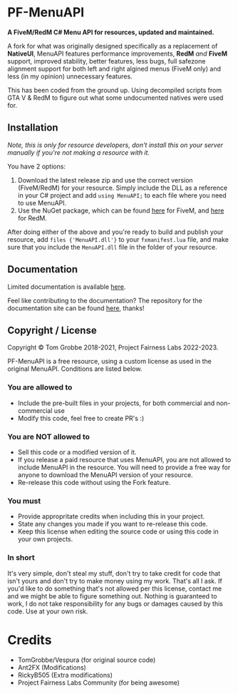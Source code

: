 # PF-MenuAPI

**A FiveM/RedM C# Menu API for resources, updated and maintained.**

A fork for what was originally designed specifically as a replacement of **NativeUI**, MenuAPI features performance improvements, **RedM** _and_ **FiveM** support, improved stability, better features, less bugs, full safezone alignment support for both left and right algined menus (FiveM only) and less (in my opinion) unnecessary features.

This has been coded from the ground up. Using decompiled scripts from GTA V & RedM to figure out what some undocumented natives were used for.

## Installation

_Note, this is only for resource developers, don't install this on your server manually if you're not making a resource with it._

You have 2 options:

1. Download the latest release zip and use the correct version (FiveM/RedM) for your resource. Simply include the DLL as a reference in your C# project and add `using MenuAPI;` to each file where you need to use MenuAPI.
2. Use the NuGet package, which can be found [here](https://www.nuget.org/packages/MenuAPI.FiveM/) for FiveM, and [here](https://www.nuget.org/packages/MenuAPI.RedM/) for RedM.

After doing either of the above and you're ready to build and publish your resource, add `files {'MenuAPI.dll'}` to your `fxmanifest.lua` file, and make sure that you include the `MenuAPI.dll` file in the folder of your resource.

## Documentation

Limited documentation is available [here](https://docs.vespura.com/mapi).

Feel like contributing to the documentation? The repository for the documentation site can be found [here](https://github.com/TomGrobbe/MenuAPI-Docs), thanks!

## Copyright / License

Copyright © Tom Grobbe 2018-2021, Project Fairness Labs 2022-2023.

PF-MenuAPI is a free resource, using a custom license as used in the original MenuAPI.
Conditions are listed below.

### You are allowed to

- Include the pre-built files in your projects, for both commercial and non-commercial use
- Modify this code, feel free to create PR's :)

### You are NOT allowed to

- Sell this code or a modified version of it.
- If you release a paid resource that uses MenuAPI, you are not allowed to include MenuAPI in the resource. You will need to provide a free way for anyone to download the MenuAPI version of your resource.
- Re-release this code without using the Fork feature.

### You must

- Provide appropritate credits when including this in your project.
- State any changes you made if you want to re-release this code.
- Keep this license when editing the source code or using this code in your own projects.

### In short

It's very simple, don't steal my stuff, don't try to take credit for code that isn't yours and don't try to make money using my work. That's all I ask.
If you'd like to do something that's not allowed per this license, contact me and we might be able to figure something out.
Nothing is guaranteed to work, I do not take responsibility for any bugs or damages caused by this code. Use at your own risk.

# Credits
- TomGrobbe/Vespura (for original source code)
- Ant2FX (Modifications)
- RickyB505 (Extra modifications)
- Project Fairness Labs Community (for being awesome)
